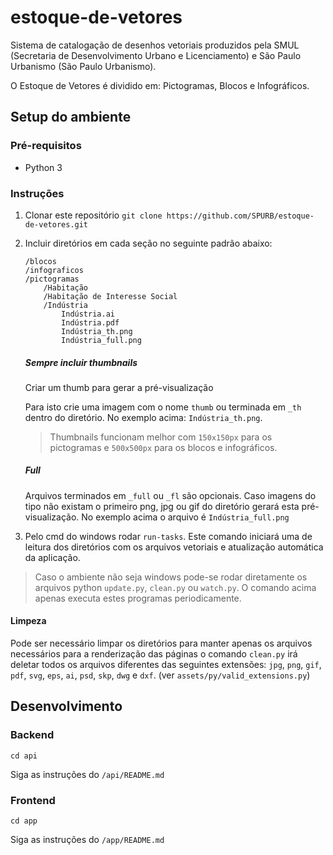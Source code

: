 # estoque-de-vetores
Sistema de catalogação de desenhos vetoriais produzidos pela SMUL (Secretaria de Desenvolvimento Urbano e Licenciamento) e São Paulo Urbanismo (São Paulo Urbanismo).

O Estoque de Vetores é dividido em: Pictogramas, Blocos e Infográficos.

## Setup do ambiente 

### Pré-requisitos
* Python 3

### Instruções
1. Clonar este repositório `git clone https://github.com/SPURB/estoque-de-vetores.git`

2. Incluir diretórios em cada seção no seguinte padrão abaixo:

	```
	/blocos
	/infograficos
	/pictogramas
		/Habitação
		/Habitação de Interesse Social
		/Indústria
			Indústria.ai
			Indústria.pdf
			Indústria_th.png
			Indústria_full.png
	```
	##### Sempre incluir thumbnails
	Criar um thumb para gerar a pré-visualização

	Para isto crie uma imagem com o nome `thumb` ou terminada em `_th` dentro do diretório. No exemplo acima: `Indústria_th.png`.

	> Thumbnails funcionam melhor com `150x150px` para os pictogramas e `500x500px` para os blocos e infográficos.

	##### Full
	Arquivos terminados em `_full` ou `_fl` são opcionais.  Caso imagens do tipo não existam o primeiro png, jpg ou gif do diretório gerará esta pré-visualização. No exemplo acima o arquivo é `Indústria_full.png`

3. Pelo cmd do windows rodar `run-tasks`. Este comando iniciará uma de leitura dos diretórios com os arquivos vetoriais e atualização automática da aplicação.
> Caso o ambiente não seja windows pode-se rodar diretamente os arquivos python `update.py`, `clean.py` ou `watch.py`. O comando acima apenas executa estes programas periodicamente. 

#### Limpeza
Pode ser necessário limpar os diretórios para manter apenas os arquivos necessários para a renderização das páginas o comando `clean.py` irá deletar todos os arquivos diferentes das seguintes extensões: 
`jpg`, `png`, `gif`, `pdf`, `svg`, `eps`, `ai`, `psd`, `skp`, `dwg` e `dxf`. (ver `assets/py/valid_extensions.py`)


## Desenvolvimento 

### Backend
```
cd api
```
Siga as instruções do `/api/README.md`

### Frontend
```
cd app
```
Siga as instruções do `/app/README.md`
